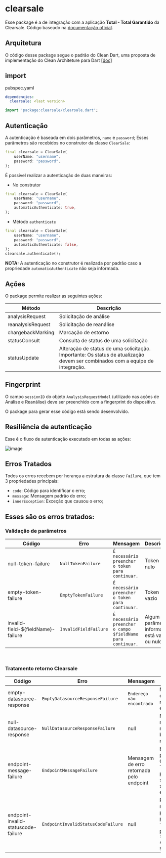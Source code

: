 # clearsale
Esse package é a de integração com a aplicação **Total - Total Garantido** da Clearsale.
Código baseado na [documentação oficial](https://api.clearsale.com.br/docs/total-totalGarantido-application#billing-object).

## Arquitetura
O código desse package segue o padrão do Clean Dart, uma proposta de implementação do Clean Architeture para Dart [[doc]](https://github.com/flutterando/clean-dart)

## import
pubspec.yaml
```yaml
dependencies:
  clearsale: <last version>
```
```dart
import 'package:clearsale/clearsale.dart';
```

## Autenticação
A autenticação é baseada em dois parâmetros, `name` e `password`;
Esses parâmetros são recebidos no construtor da classe `ClearSale`:
```dart
final clearsale = ClearSale(
    userName: "username", 
    password: "password",
);
```

É possível realizar a autenticação de duas maneiras:

 - No construtor
```dart
final clearsale = ClearSale(
    userName: "username", 
    password: "password",
    automaticAuthenticate: true,
);
```

 - Método `authenticate`
```dart
final clearsale = ClearSale(
    userName: "username", 
    password: "password",
    automaticAuthenticate: false,
);
clearsale.authenticate();
```
**NOTA:** A autenticação no construtor é realizada por padrão caso a propriedade `automaticAuthenticate` não seja informada.

## Ações
O package permite realizar as seguintes ações:

|Método|Descrição|
|---|---|
|analysisRequest|Solicitação de análise|
|reanalysisRequest|Solicitação de reanálise|
|chargebackMarking|Marcação de estorno|
|statusConsult|Consulta de status de uma solicitação|
|statusUpdate|Alteração de status de uma solicitação. Importante: Os status de atualização devem ser combinados com a equipe de integração.|

## Fingerprint
O campo `sessionID` do objeto `AnalysisRequestModel` (utilizado nas ações de Análise e Reanálise) deve ser preenchido com a fingerprint do dispositivo.

O package para gerar esse código está sendo desenvolvido.

## Resiliência de autenticação
Esse é o fluxo de autenticação executado em todas as ações:

![image](https://user-images.githubusercontent.com/16373553/94909391-77a83b80-0479-11eb-97b9-4bace08d2ffd.png)

## Erros Tratados
Todos os erros recebem por herança a estrutura da classe `Failure`, que tem 3 propriedades principais:
 - `code`: Código para identificar o erro;
 - `message`: Mensagem padrão do erro;
 - `innerException`: Exceção que causou o erro;

## Esses são os erros tratados:

### Validação de parâmetros
|Código|Erro|Mensagem|Descrição|
|---|---|---|---|
|null-token-failure|`NullTokenFailure`|`É necessário preencher o token para continuar.`|Token nulo|
|empty-token-failure|`EmptyTokenFailure`|`É necessário preencher o token para continuar.`|Token vazio|
|invalid-field-${fieldName}-failure|`InvalidFieldFailure`|`É necessário preencher o campo $fieldName para continuar.`|Algum parâmetro informado está vazio ou nulo|

<br/>

### Tratamento retorno Clearsale
|Código|Erro|Mensagem|Descrição|
|---|---|---|---|
|empty-datasource-response|`EmptyDatasourceResponseFailure`|`Endereço não encontrado`|Maplink não encontrou nenhum endereço|
|null-datasource-response|`NullDatasourceResponseFailure`|null|Maplink não retornou nada no body do response|
|endpoint-message-failure|`EndpointMessageFailure`|Mensagem de erro retornada pelo endpoint|Erro tratado pela Clearsale. Tem a propriedade `status` com o status do erro.|
|endpoint-invalid-statuscode-failure|`EndpointInvalidStatusCodeFailure`|null|Resposta não tratada pelo package. Tem as propriedades `int statusCode` e `String body`.|
